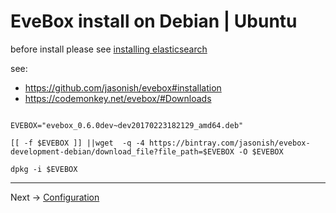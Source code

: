 # EveBox install on Debian | Ubuntu


before install please see [installing elasticsearch](/common/elastic.install.md)

see:
* https://github.com/jasonish/evebox#installation
* https://codemonkey.net/evebox/#Downloads

```

EVEBOX="evebox_0.6.0dev~dev20170223182129_amd64.deb"

[[ -f $EVEBOX ]] ||wget  -q -4 https://bintray.com/jasonish/evebox-development-debian/download_file?file_path=$EVEBOX -O $EVEBOX

dpkg -i $EVEBOX

```

----

Next -> [Configuration](config.md)
